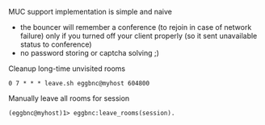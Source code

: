 MUC support implementation is simple and naive
- the bouncer will remember a conference (to rejoin in case of network failure) only if you turned off your client properly (so it sent unavailable status to conference)
- no password storing or captcha solving ;)

Cleanup long-time unvisited rooms
```
0 7 * * * leave.sh eggbnc@myhost 604800
```
Manually leave all rooms for session
```
(eggbnc@myhost)1> eggbnc:leave_rooms(session).
```

